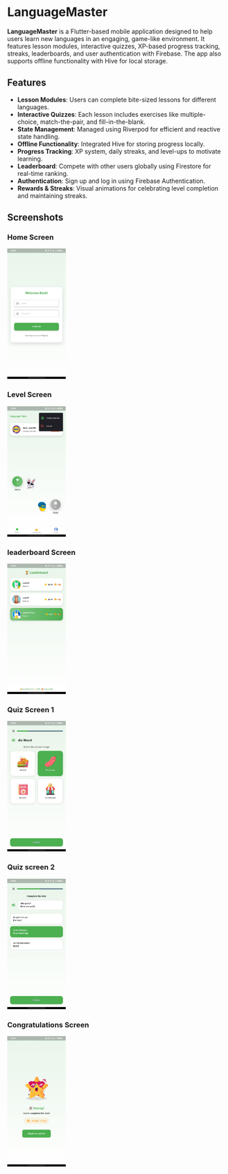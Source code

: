# LanguageMaster

**LanguageMaster** is a Flutter-based mobile application designed to help users learn new languages in an engaging, game-like environment. It features lesson modules, interactive quizzes, XP-based progress tracking, streaks, leaderboards, and user authentication with Firebase. The app also supports offline functionality with Hive for local storage.

## Features

- **Lesson Modules**: Users can complete bite-sized lessons for different languages.
- **Interactive Quizzes**: Each lesson includes exercises like multiple-choice, match-the-pair, and fill-in-the-blank.
- **State Management**: Managed using Riverpod for efficient and reactive state handling.
- **Offline Functionality**: Integrated Hive for storing progress locally.
- **Progress Tracking**: XP system, daily streaks, and level-ups to motivate learning.
- **Leaderboard**: Compete with other users globally using Firestore for real-time ranking.
- **Authentication**: Sign up and log in using Firebase Authentication.
- **Rewards & Streaks**: Visual animations for celebrating level completion and maintaining streaks.

## Screenshots

### Home Screen
<img src="https://github.com/Priyachapagain/LanguageMaster/blob/main/assets/upload/image1.jpeg" alt="Lesson Screen" height="300"/>

### Level Screen
<img src="https://github.com/Priyachapagain/LanguageMaster/blob/main/assets/upload/image2.jpeg" alt="Lesson Screen" height="300"/>

### leaderboard Screen
<img src="https://github.com/Priyachapagain/LanguageMaster/blob/main/assets/upload/image4.jpeg" alt="Quiz Screen" height="300"/>

### Quiz Screen 1
<img src="https://github.com/Priyachapagain/LanguageMaster/blob/main/assets/upload/image5.jpeg" alt="XP & Streaks" height="300"/>

### Quiz screen 2
<img src="https://github.com/Priyachapagain/LanguageMaster/blob/main/assets/upload/image6.jpeg" alt="Leaderboard" height="300"/>

### Congratulations Screen
<img src="https://github.com/Priyachapagain/LanguageMaster/blob/main/assets/upload/image9.jpeg" alt="Profile" height="300"/>



